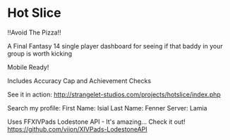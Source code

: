 Hot Slice
========
!!Avoid The Pizza!!

A Final Fantasy 14 single player dashboard for seeing if that baddy in your group is worth kicking

Mobile Ready!

Includes Accuracy Cap and Achievement Checks

See it in action:
http://strangelet-studios.com/projects/hotslice/index.php

Search my profile:
First Name: Isial
Last Name: Fenner
Server: Lamia

Uses FFXIVPads Lodestone API - It's amazing... Check it out!
https://github.com/viion/XIVPads-LodestoneAPI
